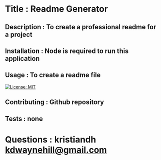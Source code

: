 
# Title : Readme Generator

## Description : To create a professional readme for a project

## Installation : Node is required to run this application

## Usage : To create a readme file

[![License: MIT](https://img.shields.io/badge/License-MIT-yellow.svg)](https://opensource.org/licenses/MIT)

## Contributing : Github repository

## Tests : none

# Questions : kristiandh kdwaynehill@gmail.com
        